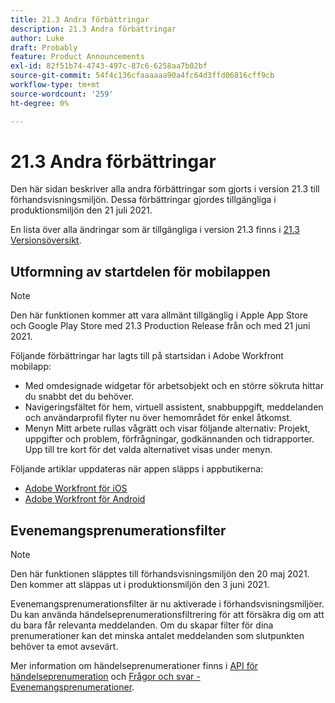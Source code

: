 ```yaml
---
title: 21.3 Andra förbättringar
description: 21.3 Andra förbättringar
author: Luke
draft: Probably
feature: Product Announcements
exl-id: 82f51b74-4743-497c-87c6-6258aa7b02bf
source-git-commit: 54f4c136cfaaaaaa90a4fc64d3ffd06816cff9cb
workflow-type: tm+mt
source-wordcount: '259'
ht-degree: 0%

---
```


# 21.3 Andra förbättringar

Den här sidan beskriver alla andra förbättringar som gjorts i version 21.3 till förhandsvisningsmiljön. Dessa förbättringar gjordes tillgängliga i produktionsmiljön den 21 juli 2021.

En lista över alla ändringar som är tillgängliga i version 21.3 finns i [21.3 Versionsöversikt](../../../product-announcements/product-releases/21.3-release-activity/21-3-release-overview.md).

## Utformning av startdelen för mobilappen

>[!NOTE]
>
>Den här funktionen kommer att vara allmänt tillgänglig i Apple App Store och Google Play Store med 21.3 Production Release från och med 21 juni 2021.

Följande förbättringar har lagts till på startsidan i Adobe Workfront mobilapp:

* Med omdesignade widgetar för arbetsobjekt och en större sökruta hittar du snabbt det du behöver.
* Navigeringsfältet för hem, virtuell assistent, snabbuppgift, meddelanden och användarprofil flyter nu över hemområdet för enkel åtkomst.
* Menyn Mitt arbete rullas vågrätt och visar följande alternativ: Projekt, uppgifter och problem, förfrågningar, godkännanden och tidrapporter. Upp till tre kort för det valda alternativet visas under menyn.

Följande artiklar uppdateras när appen släpps i appbutikerna:

* [Adobe Workfront för iOS](../../../workfront-basics/mobile-apps/using-the-workfront-mobile-app/workfront-for-ios.md)
* [Adobe Workfront för Android](../../../workfront-basics/mobile-apps/using-the-workfront-mobile-app/workfront-for-android.md)

## Evenemangsprenumerationsfilter

>[!NOTE]
>
>Den här funktionen släpptes till förhandsvisningsmiljön den 20 maj 2021. Den kommer att släppas ut i produktionsmiljön den 3 juni 2021.

Evenemangsprenumerationsfilter är nu aktiverade i förhandsvisningsmiljöer. Du kan använda händelseprenumerationsfiltrering för att försäkra dig om att du bara får relevanta meddelanden. Om du skapar filter för dina prenumerationer kan det minska antalet meddelanden som slutpunkten behöver ta emot avsevärt.

Mer information om händelseprenumerationer finns i [API för händelseprenumeration](../../../wf-api/general/event-subs-api.md) och [Frågor och svar - Evenemangsprenumerationer](../../../wf-api/general/event-subs-faq.md).
